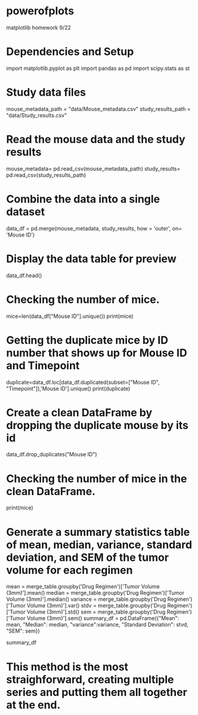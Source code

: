 # powerofplots
matplotlib homework 9/22
# Dependencies and Setup
import matplotlib.pyplot as plt
import pandas as pd
import scipy.stats as st

# Study data files
mouse_metadata_path = "data/Mouse_metadata.csv"
study_results_path = "data/Study_results.csv"

# Read the mouse data and the study results
mouse_metadata= pd.read_csv(mouse_metadata_path)
study_results= pd.read_csv(study_results_path)

# Combine the data into a single dataset
data_df = pd.merge(mouse_metadata, study_results, how = 'outer', on= 'Mouse ID')

# Display the data table for preview
data_df.head()

# Checking the number of mice.
mice=len(data_df["Mouse ID"].unique())
print(mice)

# Getting the duplicate mice by ID number that shows up for Mouse ID and Timepoint
duplicate=data_df.loc[data_df.duplicated(subset=["Mouse ID", "Timepoint"]),'Mouse ID'].unique()
print(duplicate)

# Create a clean DataFrame by dropping the duplicate mouse by its id
data_df.drop_duplicates("Mouse ID")


# Checking the number of mice in the clean DataFrame.
print(mice)

# Generate a summary statistics table of mean, median, variance, standard deviation, and SEM of the tumor volume for each regimen
mean = merge_table.groupby('Drug Regimen')['Tumor Volume (3mm)'].mean()
median =  merge_table.groupby('Drug Regimen')['Tumor Volume (3mm)'].median()
variance = merge_table.groupby('Drug Regimen')['Tumor Volume (3mm)'].var()
stdv = merge_table.groupby('Drug Regimen')['Tumor Volume (3mm)'].std()
sem = merge_table.groupby('Drug Regimen')['Tumor Volume (3mm)'].sem()
summary_df = pd.DataFrame({"Mean": mean, "Median": median, "variance":variance, "Standard Deviation": stvd, "SEM": sem})

summary_df
# This method is the most straighforward, creating multiple series and putting them all together at the end.
